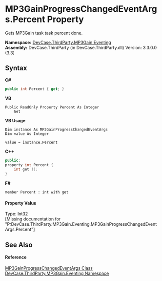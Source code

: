 # MP3GainProgressChangedEventArgs.Percent Property 
 

Gets MP3Gain task task percent done.

**Namespace:**&nbsp;<a href="N_DevCase_ThirdParty_MP3Gain_Eventing">DevCase.ThirdParty.MP3Gain.Eventing</a><br />**Assembly:**&nbsp;DevCase.ThirdParty (in DevCase.ThirdParty.dll) Version: 3.3.0.0 (3.3)

## Syntax

**C#**<br />
``` C#
public int Percent { get; }
```

**VB**<br />
``` VB
Public ReadOnly Property Percent As Integer
	Get
```

**VB Usage**<br />
``` VB Usage
Dim instance As MP3GainProgressChangedEventArgs
Dim value As Integer

value = instance.Percent

```

**C++**<br />
``` C++
public:
property int Percent {
	int get ();
}
```

**F#**<br />
``` F#
member Percent : int with get

```


#### Property Value
Type: Int32<br />\[Missing <value> documentation for "P:DevCase.ThirdParty.MP3Gain.Eventing.MP3GainProgressChangedEventArgs.Percent"\]

## See Also


#### Reference
<a href="T_DevCase_ThirdParty_MP3Gain_Eventing_MP3GainProgressChangedEventArgs">MP3GainProgressChangedEventArgs Class</a><br /><a href="N_DevCase_ThirdParty_MP3Gain_Eventing">DevCase.ThirdParty.MP3Gain.Eventing Namespace</a><br />